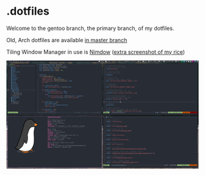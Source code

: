 # .dotfiles

Welcome to the gentoo branch, the primary branch, of my dotfiles.

Old, Arch dotfiles are available [in master branch](https://github.com/dakyskye/dotfiles/tree/master)

Tiling Window Manager in use is [Nimdow](https://github.com/avahe-kellenberger/nimdow) ([extra screenshot of my rice](https://github.com/avahe-kellenberger/nimdow#screenshots))

![rice](./rice.png)
